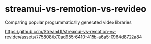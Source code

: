 # streamui-vs-remotion-vs-revideo
Comparing popular programmatically generated video libraries. 


https://github.com/StreamUI/streamui-vs-remotion-vs-revideo/assets/775808/b70ad955-6410-415b-a6a5-0964d8722a84

